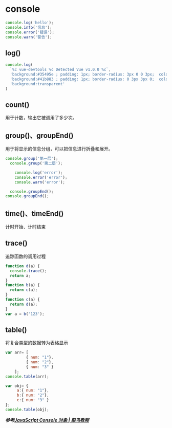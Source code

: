 # console

```js
console.log('hello');
console.info('信息');
console.error('错误');
console.warn('警告');
```

## log()  
```js
console.log(
  `%c vue-devtools %c Detected Vue v1.0.0 %c`,
  'background:#35495e ; padding: 1px; border-radius: 3px 0 0 3px;  color: #fff',
  'background:#41b883 ; padding: 1px; border-radius: 0 3px 3px 0;  color: #fff',
  'background:transparent'
)
```

## count()
用于计数，输出它被调用了多少次。


## group()、groupEnd()
用于将显示的信息分组，可以把信息进行折叠和展开。
```js
console.group('第一层');
  console.group('第二层');

    console.log('error');
    console.error('error');
    console.warn('error');

  console.groupEnd(); 
console.groupEnd();
```

## time()、timeEnd()
计时开始、计时结束

## trace()
追踪函数的调用过程
```js
function d(a) { 
  console.trace();
  return a;
}
function b(a) { 
  return c(a);
}
function c(a) { 
  return d(a);
}
var a = b('123');
```

## table()
将复合类型的数据转为表格显示
```js
var arr= [ 
         { num: "1"},
         { num: "2"}, 
         { num: "3" }
    ];
console.table(arr);

var obj= {
     a:{ num: "1"},
     b:{ num: "2"},
     c:{ num: "3" }
};
console.table(obj);
```


***参考[JavaScript Console 对象 | 菜鸟教程](https://www.runoob.com/w3cnote/javascript-console-object.html)***